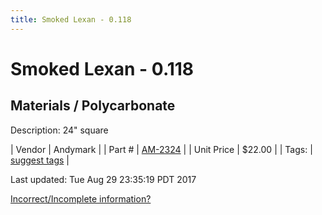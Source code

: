 ```yaml
---
title: Smoked Lexan - 0.118
---
```


# Smoked Lexan - 0.118
## Materials / Polycarbonate
Description: 	24" square 

| Vendor | Andymark | 
| Part # | [AM-2324](http://www.andymark.com/ProductDetails.asp?ProductCode=AM-2324) | 
| Unit Price | $22.00 | 
| Tags: | [suggest tags](https://docs.google.com/forms/d/e/1FAIpQLSeWyY8v3RgOty-MyWmh9U0iivNYN_molChYyS-0U-o-kOAv_g/viewform) | 

Last updated: Tue Aug 29 23:35:19 PDT 2017

 [Incorrect/Incomplete information?](https://docs.google.com/forms/d/e/1FAIpQLSeWyY8v3RgOty-MyWmh9U0iivNYN_molChYyS-0U-o-kOAv_g/viewform)